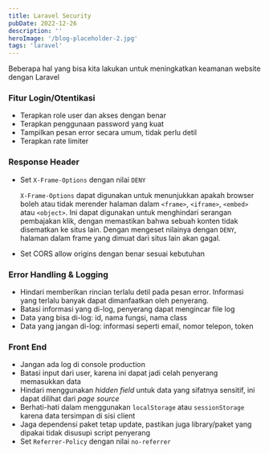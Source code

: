 ```yaml
---
title: Laravel Security
pubDate: 2022-12-26
description: ''
heroImage: '/blog-placeholder-2.jpg'
tags: 'laravel'
---
```


Beberapa hal yang bisa kita lakukan untuk meningkatkan
keamanan website dengan Laravel

### Fitur Login/Otentikasi
- Terapkan role user dan akses dengan benar
- Terapkan penggunaan password yang kuat
- Tampilkan pesan error secara umum, tidak perlu detil
- Terapkan rate limiter

### Response Header
- Set `X-Frame-Options` dengan nilai `DENY`

  `X-Frame-Options` dapat digunakan untuk menunjukkan apakah browser boleh atau tidak merender halaman dalam `<frame>`, `<iframe>`, `<embed>` atau `<object>`. 
  Ini dapat digunakan untuk menghindari serangan pembajakan klik, dengan memastikan bahwa sebuah konten tidak disematkan ke situs lain. Dengan mengeset nilainya dengan `DENY`, halaman dalam frame yang dimuat dari situs lain akan gagal.
- Set CORS allow origins dengan benar sesuai kebutuhan

### Error Handling & Logging
- Hindari memberikan rincian terlalu detil pada pesan error. Informasi yang terlalu banyak dapat dimanfaatkan oleh penyerang.
- Batasi informasi yang di-log, penyerang dapat mengincar file log
- Data yang bisa di-log: id, nama fungsi, nama class
- Data yang jangan di-log: informasi seperti email, nomor telepon, token

### Front End
- Jangan ada log di console production
- Batasi input dari user, karena ini dapat jadi celah penyerang memasukkan data
- Hindari menggunakan *hidden field* untuk data yang sifatnya sensitif, ini dapat dilihat dari *page source*
- Berhati-hati dalam menggunakan `localStorage` atau `sessionStorage` karena data tersimpan di sisi client
- Jaga dependensi paket tetap update, pastikan juga library/paket yang dipakai tidak disusupi script penyerang
- Set `Referrer-Policy` dengan nilai `no-referrer`